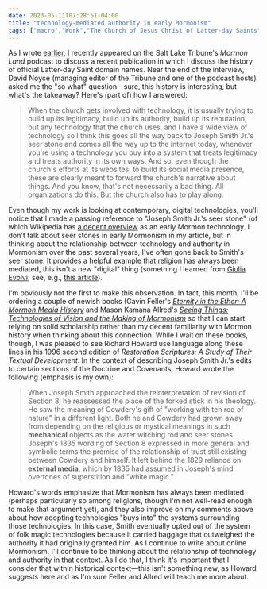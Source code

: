 ```yaml
---
date: 2023-05-11T07:28:51-04:00
title: "technology-mediated authority in early Mormonism"
tags: ["macro","Work","The Church of Jesus Christ of Latter-day Saints","research","technology","Mormon Studies","digital religion","Dialogue journal","Peggy Fletcher Stack","Mormon Land","media appearances","Mormonism","religious authority","Giulia Evolvi","Gavin Feller","Richard Howard","Mason Kamana Allred"]
---
```

As I wrote [earlier](https://spencergreenhalgh.com/work/media-coverage-of-recent-article-on-latter-day-saint-online-presence/), I recently appeared on the Salt Lake Tribune's *Mormon Land* podcast to discuss a recent publication in which I discuss the history of official Latter-day Saint domain names. Near the end of the interview, David Noyce (managing editor of the Tribune and one of the podcast hosts) asked me the "so what" question—sure, this history is interesting, but what's the takeaway? Here's (part of) how I answered: 

> When the church gets involved with technology, it is usually trying to build up its legitimacy, build up its authority, build up its reputation, but any technology that the church uses, and I have a wide view of technology so I think this goes all the way back to Joseph Smith Jr.'s seer stone and comes all the way up to the internet today, whenever you're using a technology you buy into a system that treats legitimacy and treats authority in its own ways. And so, even though the church's efforts at its websites, to build its social media presence, these are clearly meant to forward the church's narrative about things. And you know, that's not necessarily a bad thing. All organizations do this. But the church also has to play along.

Even though my work is looking at contemporary, digital technologies, you'll notice that I made a passing reference to "Joseph Smith Jr.'s seer stone" (of which Wikipedia has [a decent overview](https://en.wikipedia.org/wiki/Seer_stone_(Latter_Day_Saints)) as an early Mormon technology. I don't talk about seer stones in early Mormonism in my article, but in thinking about the relationship between technology and authority in Mormonism over the past several years, I've often gone back to Smith's seer stone. It provides a helpful example that religion has always been mediated, this isn't a new "digital" thing (something I learned from [Giulia Evolvi](https://toot.community/@giuliaevolvi); see, e.g., [this article](https://link.springer.com/content/pdf/10.1007/s41682-021-00087-9.pdf)).

I'm obviously not the first to make this observation. In fact, this month, I'll be ordering a couple of newish books (Gavin Feller's *[Eternity in the Ether: A Mormon Media History](https://www.press.uillinois.edu/books/?id=p086854)* and Mason Kamana Allred's *[Seeing Things: Technologies of Vision and the Making of Mormonism](https://uncpress.org/book/9781469672588/seeing-things/)* so that I can start relying on solid scholarship rather than my decent familiarity with Mormon history when thinking about this connection. While I wait on these books, though, I was pleased to see Richard Howard use language along these lines in his 1996 second edition of *Restoration Scriptures: A Study of Their Textual Development*. In the context of describing Joseph Smith Jr.'s edits to certain sections of the Doctrine and Covenants, Howard wrote the following (emphasis is my own): 

> When Joseph Smith approached the reinterpretation of revision of Section 8, he reassessed the place of the forked stick in his theology. He saw the meaning of Cowdery's gift of "working with teh rod of nature" in a different light. Both he and Cowdery had grown away from depending on the religious or mystical meanings in such **mechanical** objects as the water witching rod and seer stones. Joseph's 1835 wording of Section 8 expressed in more general and symbolic terms the promise of the relationship of trust still existing between Cowdery and himself. It left behind the 1829 reliance on **external media**, which by 1835 had assumed in Joseph's mind overtones of superstition and "white magic." 

Howard's words emphasize that Mormonism has always been mediated (perhaps particularly so among religions, though I'm not well-read enough to make that argument yet), and they also improve on my comments above about how adopting technologies "buys into" the systems surrounding those technologies. In this case, Smith eventually opted out of the system of folk magic technologies because it carried baggage that outweighed the authority it had originally granted him. As I continue to write about online Mormonism, I'll continue to be thinking about the relationship of technology and authority in that context. As I do that, I think it's important that I consider that within historical context—this isn't something new, as Howard suggests here and as I'm sure Feller and Allred will teach me more about. 
